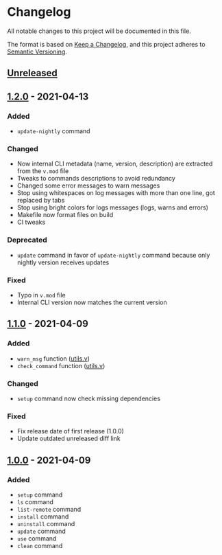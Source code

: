 # Changelog
All notable changes to this project will be documented in this file.

The format is based on [Keep a Changelog](https://keepachangelog.com/en/1.0.0/),
and this project adheres to [Semantic Versioning](https://semver.org/spec/v2.0.0.html).

## [Unreleased]

## [1.2.0] - 2021-04-13
### Added
- `update-nightly` command

### Changed
- Now internal CLI metadata (name, version, description) are extracted from
  the `v.mod` file
- Tweaks to commands descriptions to avoid redundancy
- Changed some error messages to warn messages
- Stop using whitespaces on log messages with more than one line, got replaced by tabs
- Stop using bright colors for logs messages (logs, warns and errors)
- Makefile now format files on build
- CI tweaks

### Deprecated
- `update` command in favor of `update-nightly` command because
  only nightly version receives updates

### Fixed
- Typo in `v.mod` file
- Internal CLI version now matches the current version

## [1.1.0] - 2021-04-09
### Added
- `warn_msg` function ([utils.v](./utils/utils.v))
- `check_command` function ([utils.v](./utils/utils.v))

### Changed
- `setup` command now check missing dependencies

### Fixed
- Fix release date of first release (1.0.0)
- Update outdated unreleased diff link

## [1.0.0] - 2021-04-09
### Added
- `setup` command
- `ls` command
- `list-remote` command
- `install` command
- `uninstall` command
- `update` command
- `use` command
- `clean` command

[Unreleased]: https://github.com/NTBBloodbath/nvenv/compare/v1.2.0...HEAD
[1.2.0]: https://github.com/NTBBloodbath/nvenv/releases/tag/v1.2.0
[1.1.0]: https://github.com/NTBBloodbath/nvenv/releases/tag/v1.1.0
[1.0.0]: https://github.com/NTBBloodbath/nvenv/releases/tag/v1.0.0
